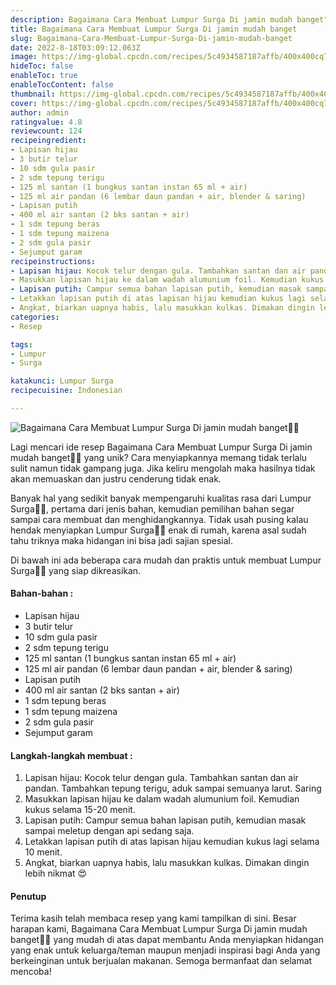 ```yaml
---
description: Bagaimana Cara Membuat Lumpur Surga Di jamin mudah banget"
title: Bagaimana Cara Membuat Lumpur Surga Di jamin mudah banget
slug: Bagaimana-Cara-Membuat-Lumpur-Surga-Di-jamin-mudah-banget
date: 2022-8-18T03:09:12.063Z
image: https://img-global.cpcdn.com/recipes/5c4934587187affb/400x400cq70/photo.jpg
hideToc: false
enableToc: true
enableTocContent: false
thumbnail: https://img-global.cpcdn.com/recipes/5c4934587187affb/400x400cq70/photo.jpg
cover: https://img-global.cpcdn.com/recipes/5c4934587187affb/400x400cq70/photo.jpg
author: admin
ratingvalue: 4.8
reviewcount: 124
recipeingredient:
- Lapisan hijau
- 3 butir telur
- 10 sdm gula pasir
- 2 sdm tepung terigu
- 125 ml santan (1 bungkus santan instan 65 ml + air)
- 125 ml air pandan (6 lembar daun pandan + air, blender & saring)
- Lapisan putih
- 400 ml air santan (2 bks santan + air)
- 1 sdm tepung beras
- 1 sdm tepung maizena
- 2 sdm gula pasir
- Sejumput garam
recipeinstructions:
- Lapisan hijau: Kocok telur dengan gula. Tambahkan santan dan air pandan. Tambahkan tepung terigu, aduk sampai semuanya larut. Saring
- Masukkan lapisan hijau ke dalam wadah alumunium foil. Kemudian kukus selama 15-20 menit.
- Lapisan putih: Campur semua bahan lapisan putih, kemudian masak sampai meletup dengan api sedang saja.
- Letakkan lapisan putih di atas lapisan hijau kemudian kukus lagi selama 10 menit.
- Angkat, biarkan uapnya habis, lalu masukkan kulkas. Dimakan dingin lebih nikmat 😍
categories:
- Resep

tags:
- Lumpur
- Surga

katakunci: Lumpur Surga
recipecuisine: Indonesian

---
```


![Bagaimana Cara Membuat Lumpur Surga Di jamin mudah banget👩‍🍳](https://img-global.cpcdn.com/recipes/5c4934587187affb/400x400cq70/photo.jpg)

Lagi mencari ide resep Bagaimana Cara Membuat Lumpur Surga Di jamin mudah banget👩‍🍳 yang unik? Cara menyiapkannya memang tidak terlalu sulit namun tidak gampang juga. Jika keliru mengolah maka hasilnya tidak akan memuaskan dan justru cenderung tidak enak.

Banyak hal yang sedikit banyak mempengaruhi kualitas rasa dari Lumpur Surga👩‍🍳, pertama dari jenis bahan, kemudian pemilihan bahan segar sampai cara membuat dan menghidangkannya. Tidak usah pusing kalau hendak menyiapkan Lumpur Surga👩‍🍳 enak di rumah, karena asal sudah tahu triknya maka hidangan ini bisa jadi sajian spesial.

Di bawah ini ada beberapa cara mudah dan praktis untuk membuat Lumpur Surga👩‍🍳 yang siap dikreasikan.

<!--inarticleads1-->

#### Bahan-bahan :

- Lapisan hijau
- 3 butir telur
- 10 sdm gula pasir
- 2 sdm tepung terigu
- 125 ml santan (1 bungkus santan instan 65 ml + air)
- 125 ml air pandan (6 lembar daun pandan + air, blender & saring)
- Lapisan putih
- 400 ml air santan (2 bks santan + air)
- 1 sdm tepung beras
- 1 sdm tepung maizena
- 2 sdm gula pasir
- Sejumput garam

<!--inarticleads2-->

#### Langkah-langkah membuat :

1. Lapisan hijau: Kocok telur dengan gula. Tambahkan santan dan air pandan. Tambahkan tepung terigu, aduk sampai semuanya larut. Saring
1. Masukkan lapisan hijau ke dalam wadah alumunium foil. Kemudian kukus selama 15-20 menit.
1. Lapisan putih: Campur semua bahan lapisan putih, kemudian masak sampai meletup dengan api sedang saja.
1. Letakkan lapisan putih di atas lapisan hijau kemudian kukus lagi selama 10 menit.
1. Angkat, biarkan uapnya habis, lalu masukkan kulkas. Dimakan dingin lebih nikmat 😍

#### Penutup

Terima kasih telah membaca resep yang kami tampilkan di sini. Besar harapan kami, Bagaimana Cara Membuat Lumpur Surga Di jamin mudah banget👩‍🍳 yang mudah di atas dapat membantu Anda menyiapkan hidangan yang enak untuk keluarga/teman maupun menjadi inspirasi bagi Anda yang berkeinginan untuk berjualan makanan. Semoga bermanfaat dan selamat mencoba!
